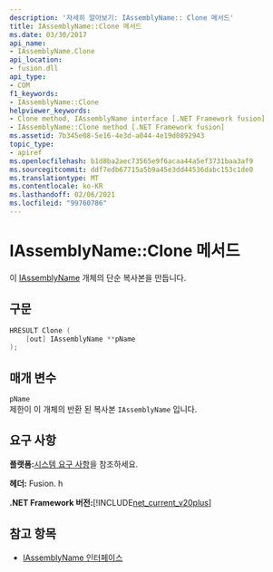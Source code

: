 ```yaml
---
description: '자세히 알아보기: IAssemblyName:: Clone 메서드'
title: IAssemblyName::Clone 메서드
ms.date: 03/30/2017
api_name:
- IAssemblyName.Clone
api_location:
- fusion.dll
api_type:
- COM
f1_keywords:
- IAssemblyName::Clone
helpviewer_keywords:
- Clone method, IAssemblyName interface [.NET Framework fusion]
- IAssemblyName::Clone method [.NET Framework fusion]
ms.assetid: 7b345e08-5e16-4e3d-a044-4e19d0892943
topic_type:
- apiref
ms.openlocfilehash: b1d8ba2aec73565e9f6acaa44a5ef3731baa3af9
ms.sourcegitcommit: ddf7edb67715a5b9a45e3dd44536dabc153c1de0
ms.translationtype: MT
ms.contentlocale: ko-KR
ms.lasthandoff: 02/06/2021
ms.locfileid: "99760786"
---
```

# <a name="iassemblynameclone-method"></a>IAssemblyName::Clone 메서드

이 [IAssemblyName](iassemblyname-interface.md) 개체의 단순 복사본을 만듭니다.  
  
## <a name="syntax"></a>구문  
  
```cpp  
HRESULT Clone (  
    [out] IAssemblyName **pName  
);  
```  
  
## <a name="parameters"></a>매개 변수  

 `pName`  
 제한이 이 개체의 반환 된 복사본 `IAssemblyName` 입니다.  
  
## <a name="requirements"></a>요구 사항  

 **플랫폼:**[시스템 요구 사항](../../get-started/system-requirements.md)을 참조하세요.  
  
 **헤더:** Fusion. h  
  
 **.NET Framework 버전:**[!INCLUDE[net_current_v20plus](../../../../includes/net-current-v20plus-md.md)]  
  
## <a name="see-also"></a>참고 항목

- [IAssemblyName 인터페이스](iassemblyname-interface.md)
